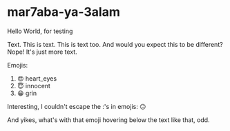# mar7aba-ya-3alam
Hello World, for testing

Text. This is text. This is text too.
And would you expect this to be different? Nope! It's just more text.


Emojis:

1. :heart_eyes: heart_eyes
2. :innocent:   innocent
3. :grin:       grin

Interesting, I couldn't escape the :'s in emojis: :neutral_face:

And yikes, what's with that emoji hovering below the text like that, odd.


